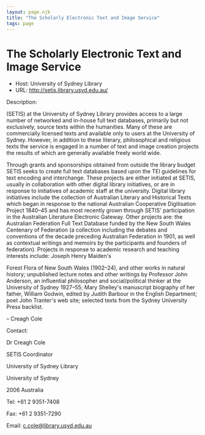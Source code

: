 ```yaml
---
layout: page.njk
title: "The Scholarly Electronic Text and Image Service"
tags: page
---
```

# The Scholarly Electronic Text and Image Service








* Host: University of Sydney Library
* URL: <http://setis.library.usyd.edu.au/>



Description:


 (SETIS) at the University 
 of Sydney Library provides access to a large number of networked and 
 in-house full text databases, primarily but not exclusively, source texts 
 within the humanities. Many of these are commercially licensed texts and 
 available only to users at the University of Sydney. However, in addition 
 to these literary, philosophical and religious texts the service is engaged 
 in a number of text and image creation projects the results of which are 
 generally available freely world wide.


Through grants and sponsorships obtained from outside the library budget 
 SETIS seeks to create full text databases based upon the TEI guidelines for 
 text encoding and interchange. These projects are either initiated at 
 SETIS, usually in collaboration with other digital library initiatives, or 
 are in response to initiatives of academic staff at the 
 university. Digital library initiatives include the collection of 
 Australian Literary and Historical Texts which began in response to the 
 national Australian Cooperative Digitisation Project 1840–45 and has most 
 recently grown through SETIS' participation in the Australian Literature 
 Electronic Gateway. Other projects are: the Australian Federation Full 
 Text Database funded by the New South Wales Centenary of Federation (a 
 collection including the debates and conventions of the decade preceding 
 Australian Federation in 1901, as well as contextual writings and memoirs 
 by the participants and founders of federation). Projects in response to 
 academic research and teaching interests include: Joseph Henry Maiden's 
 


Forest Flora of New South Wales (1902–24), and other works in natural 
 history; unpublished lecture notes and other writings by Professor John 
 Anderson, an influential philosopher and social/political thinker at the 
 University of Sydney 1927–55; Mary Shelley's manuscript biography of her 
 father, William Godwin, edited by Judith Barbour in the English Department; 
 poet John Tranter's web site; selected texts from the Sydney University 
 Press backlist.
 
 
 – Creagh Cole



Contact:
 



Dr Creagh Cole


SETIS Coordinator


University of Sydney Library


University of Sydney


2006 Australia


Tel: +61 2 9351-7408


Fax: +61 2 9351-7290


Email: [c.cole@library.usyd.edu.au](mailto:c.cole@library.usyd.edu.au)





